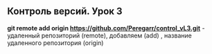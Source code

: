 ## Контроль версий. Урок 3

**git remote add origin https://github.com/Peregarr/control_vL3.git** - удаленный репозиторий (remote), добавляем (add) , название удаленного репозитория (origin)
